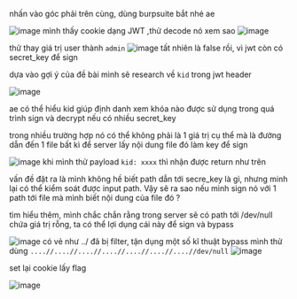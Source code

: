 nhấn vào góc phải trên cùng, dùng burpsuite bắt nhé ae

![image](https://hackmd.io/_uploads/H1DMgDC5A.png)
mình thấy cookie dạng JWT ,thử decode nó xem sao 
![image](https://hackmd.io/_uploads/rJfIxwC5A.png)

thử thay giá trị user thành `admin` 
![image](https://hackmd.io/_uploads/ByZueDRqC.png)
tất nhiên là false rồi, vì jwt còn có secret_key để sign 

dựa vào gợi ý của đề bài mình sẽ research về `kid` trong jwt header

![image](https://hackmd.io/_uploads/Bk7WWD09C.png)

ae có thể hiểu kid giúp định danh xem khóa nào được sử dụng trong quá trình sign và decrypt nếu có nhiều secret_key

trong nhiều trường hợp nó có thể không phải là 1 giá trị cụ thể mà là đường dẫn đến 1 file bất kì để server lấy nội dung file đó làm key để sign

![image](https://hackmd.io/_uploads/HkmB7w05C.png)
khi mình thử payload `kid: xxxx` thì nhận được return như trên

vấn đề đặt ra là mình không hề biết path dẫn tới secre_key là gì, nhưng minh lại có thể kiểm soát được input path. Vậy sẽ ra sao nếu mình sign nó với 1 path tới file mà mình biết nội dung của file đó ?

tìm hiểu thêm, mình chắc chắn rằng trong server sẽ có path tới /dev/null chứa giá trị rỗng, ta có thể lợi dụng cái này để sign và bypass

![image](https://hackmd.io/_uploads/rk7NEPCcC.png)
có vẻ như ../ đã bị filter, tận dụng một số kĩ thuật bypass mình thử dùng `....//....//....//....//....//....//....//dev/null`
![image](https://hackmd.io/_uploads/S1n-SvAcC.png)

set lại cookie lấy flag

![image](https://hackmd.io/_uploads/HyW7SDR5A.png)


